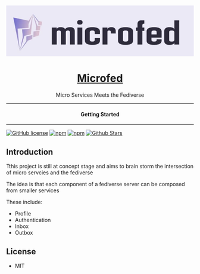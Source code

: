 <div align="center">
  <img src="./images/microfed.jpg" />
  <h1><a href="https://microfed.org/">Microfed</a></h1>
</div>

<div align="center">  
Micro Services Meets the Fediverse
</div>

---

<div align="center">
<h4>Getting Started</h4>
</div>
  
---
  
[![GitHub license](https://img.shields.io/badge/license-MIT-blue.svg)](https://github.com/micro-fed/microfed.org/blob/gh-pages/LICENSE)
[![npm](https://img.shields.io/npm/v/microfed)](https://npmjs.com/package/microfed)
[![npm](https://img.shields.io/npm/dw/microfed.svg)](https://npmjs.com/package/microfed)
[![Github Stars](https://img.shields.io/github/stars/micro-fed/microfed.org.svg)](https://github.com/micro-fed/microfed.org/)
  
## Introduction

Tthis project is still at concept stage and aims to brain storm the intersection of micro servcies and the fediverse

The idea is that each component of a fediverse server can be composed from smaller services

These include:
- Profile
- Authentication
- Inbox
- Outbox

## License

- MIT
